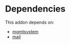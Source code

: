 # Dependencies

This addon depends on:

- [mgmtsystem](https://github.com/bringout/oca-technical)
- [mail](https://github.com/bringout/oca-ocb-core/tree/b3e6fb998e53b9eb1bc9669d992017616c2bd7b3/odoo-bringout-oca-ocb-mail)
